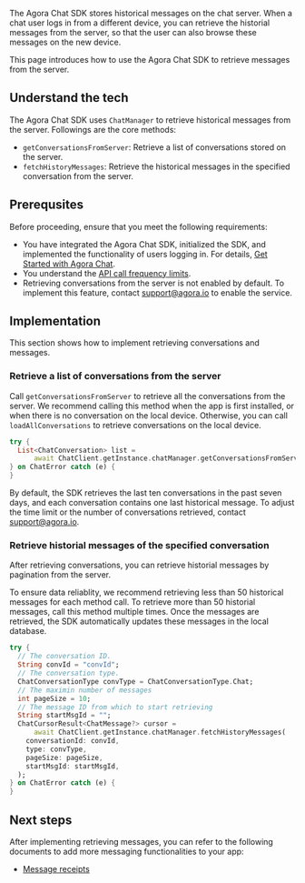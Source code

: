 The Agora Chat SDK stores historical messages on the chat server. When a chat user logs in from a different device, you can retrieve the historial messages from the server, so that the user can also browse these messages on the new device.

This page introduces how to use the Agora Chat SDK to retrieve messages from the server.

## Understand the tech

The Agora Chat SDK uses `ChatManager` to retrieve historical messages from the server. Followings are the core methods:

- `getConversationsFromServer`: Retrieve a list of conversations stored on the server.
- `fetchHistoryMessages`: Retrieve the historical messages in the specified conversation from the server.

## Prerequsites

Before proceeding, ensure that you meet the following requirements:

- You have integrated the Agora Chat SDK, initialized the SDK, and implemented the functionality of users logging in. For details, [Get Started with Agora Chat](./agora_chat_get_started_flutter?platform=Flutter).
- You understand the [API call frequency limits](./agora_chat_limitation?platform=Flutter).
- Retrieving conversations from the server is not enabled by default. To implement this feature, contact support@agora.io to enable the service. 

## Implementation

This section shows how to implement retrieving conversations and messages.

### Retrieve a list of conversations from the server

Call `getConversationsFromServer` to retrieve all the conversations from the server. We recommend calling this method when the app is first installed, or when there is no conversation on the local device. Otherwise, you can call `loadAllConversations` to retrieve conversations on the local device.

```dart
try {
  List<ChatConversation> list =
      await ChatClient.getInstance.chatManager.getConversationsFromServer();
} on ChatError catch (e) {
}
```

By default, the SDK retrieves the last ten conversations in the past seven days, and each conversation contains one last historical message. To adjust the time limit or the number of conversations retrieved, contact support@agora.io.

### Retrieve historial messages of the specified conversation

After retrieving conversations, you can retrieve historial messages by pagination from the server. 

To ensure data reliablity, we recommend retrieving less than 50 historical messages for each method call. To retrieve more than 50 historial messages, call this method multiple times. Once the messages are retrieved, the SDK automatically updates these messages in the local database.

```dart
try {
  // The conversation ID.
  String convId = "convId";
  // The conversation type.
  ChatConversationType convType = ChatConversationType.Chat;
  // The maximin number of messages
  int pageSize = 10;
  // The message ID from which to start retrieving
  String startMsgId = "";
  ChatCursorResult<ChatMessage?> cursor =
      await ChatClient.getInstance.chatManager.fetchHistoryMessages(
    conversationId: convId,
    type: convType,
    pageSize: pageSize,
    startMsgId: startMsgId,
  );
} on ChatError catch (e) {
}
```

## Next steps

After implementing retrieving messages, you can refer to the following documents to add more messaging functionalities to your app:

- [Message receipts](./agora_chat_message_receipt_flutter?platform=Flutter)